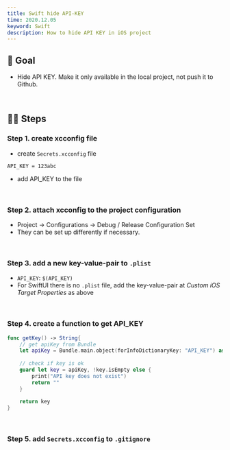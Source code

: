 ```yaml
---
title: Swift hide API-KEY
time: 2020.12.05
keyword: Swift
description: How to hide API KEY in iOS project
---
```


<WidgetsMdHeader :title="title" :time="time"></WidgetsMdHeader>

## 🎯 Goal
- Hide API KEY. Make it only available in the local project, not push it to Github.

<br/>

## 🦶🏻 Steps

### Step 1. create xcconfig file

<WidgetsMdImage img-path="gotcha" img-name="swift-hide-api-key-1.png" ></WidgetsMdImage>

- create `Secrets.xcconfig` file

```
API_KEY = 123abc
```
- add API_KEY to the file

<br/>

### Step 2. attach xcconfig to the project configuration

<WidgetsMdImage img-path="gotcha" img-name="swift-hide-api-key-2.png" ></WidgetsMdImage>

- Project -> Configurations -> Debug / Release Configuration Set
- They can be set up differently if necessary.

<br/>

### Step 3. add a new key-value-pair to `.plist`

<WidgetsMdImage img-path="gotcha" img-name="swift-hide-api-key-2.png" ></WidgetsMdImage>

- `API_KEY`: `$(API_KEY)`
- For SwiftUI there is no `.plist` file, add the key-value-pair at _Custom iOS Target Properties_ as above

<br/>

### Step 4. create a function to get API_KEY

```swift
func getKey() -> String{
    // get apiKey from Bundle
    let apiKey = Bundle.main.object(forInfoDictionaryKey: "API_KEY") as? String
    
    // check if key is ok
    guard let key = apiKey, !key.isEmpty else {
        print("API key does not exist")
        return ""
    }
    
    return key
}
```

<br/>

### Step 5. add `Secrets.xcconfig` to `.gitignore`